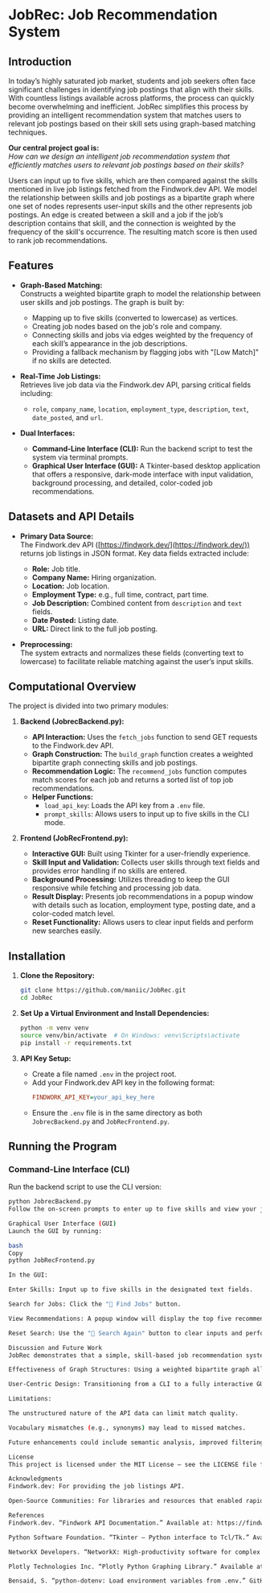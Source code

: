 # JobRec: Job Recommendation System

## Introduction

In today’s highly saturated job market, students and job seekers often face significant challenges in identifying job postings that align with their skills. With countless listings available across platforms, the process can quickly become overwhelming and inefficient. JobRec simplifies this process by providing an intelligent recommendation system that matches users to relevant job postings based on their skill sets using graph-based matching techniques.

**Our central project goal is:**  
*How can we design an intelligent job recommendation system that efficiently matches users to relevant job postings based on their skills?*

Users can input up to five skills, which are then compared against the skills mentioned in live job listings fetched from the Findwork.dev API. We model the relationship between skills and job postings as a bipartite graph where one set of nodes represents user-input skills and the other represents job postings. An edge is created between a skill and a job if the job’s description contains that skill, and the connection is weighted by the frequency of the skill's occurrence. The resulting match score is then used to rank job recommendations.

## Features

- **Graph-Based Matching:**  
  Constructs a weighted bipartite graph to model the relationship between user skills and job postings. The graph is built by:
  - Mapping up to five skills (converted to lowercase) as vertices.
  - Creating job nodes based on the job's role and company.
  - Connecting skills and jobs via edges weighted by the frequency of each skill’s appearance in the job descriptions.
  - Providing a fallback mechanism by flagging jobs with "[Low Match]" if no skills are detected.

- **Real-Time Job Listings:**  
  Retrieves live job data via the Findwork.dev API, parsing critical fields including:
  - `role`, `company_name`, `location`, `employment_type`, `description`, `text`, `date_posted`, and `url`.

- **Dual Interfaces:**  
  - **Command-Line Interface (CLI):** Run the backend script to test the system via terminal prompts.
  - **Graphical User Interface (GUI):** A Tkinter-based desktop application that offers a responsive, dark-mode interface with input validation, background processing, and detailed, color-coded job recommendations.

## Datasets and API Details

- **Primary Data Source:**  
  The Findwork.dev API ([https://findwork.dev/](https://findwork.dev/)) returns job listings in JSON format. Key data fields extracted include:
  - **Role:** Job title.
  - **Company Name:** Hiring organization.
  - **Location:** Job location.
  - **Employment Type:** e.g., full time, contract, part time.
  - **Job Description:** Combined content from `description` and `text` fields.
  - **Date Posted:** Listing date.
  - **URL:** Direct link to the full job posting.

- **Preprocessing:**  
  The system extracts and normalizes these fields (converting text to lowercase) to facilitate reliable matching against the user’s input skills.

## Computational Overview

The project is divided into two primary modules:

1. **Backend (JobrecBackend.py):**
   - **API Interaction:** Uses the `fetch_jobs` function to send GET requests to the Findwork.dev API.
   - **Graph Construction:** The `build_graph` function creates a weighted bipartite graph connecting skills and job postings.
   - **Recommendation Logic:** The `recommend_jobs` function computes match scores for each job and returns a sorted list of top job recommendations.
   - **Helper Functions:**  
     - `load_api_key`: Loads the API key from a `.env` file.
     - `prompt_skills`: Allows users to input up to five skills in the CLI mode.

2. **Frontend (JobRecFrontend.py):**
   - **Interactive GUI:** Built using Tkinter for a user-friendly experience.
   - **Skill Input and Validation:** Collects user skills through text fields and provides error handling if no skills are entered.
   - **Background Processing:** Utilizes threading to keep the GUI responsive while fetching and processing job data.
   - **Result Display:** Presents job recommendations in a popup window with details such as location, employment type, posting date, and a color-coded match level.
   - **Reset Functionality:** Allows users to clear input fields and perform new searches easily.

## Installation

1. **Clone the Repository:**
    ```bash
    git clone https://github.com/maniic/JobRec.git
    cd JobRec
    ```

2. **Set Up a Virtual Environment and Install Dependencies:**
    ```bash
    python -m venv venv
    source venv/bin/activate  # On Windows: venv\Scripts\activate
    pip install -r requirements.txt
    ```

3. **API Key Setup:**
   - Create a file named `.env` in the project root.
   - Add your Findwork.dev API key in the following format:
     ```ini
     FINDWORK_API_KEY=your_api_key_here
     ```
   - Ensure the `.env` file is in the same directory as both `JobrecBackend.py` and `JobRecFrontend.py`.

## Running the Program

### Command-Line Interface (CLI)

Run the backend script to use the CLI version:
```bash
python JobrecBackend.py
Follow the on-screen prompts to enter up to five skills and view your job recommendations along with match scores (High, Medium, or Low).

Graphical User Interface (GUI)
Launch the GUI by running:

bash
Copy
python JobRecFrontend.py

In the GUI:

Enter Skills: Input up to five skills in the designated text fields.

Search for Jobs: Click the "🚀 Find Jobs" button.

View Recommendations: A popup window will display the top five recommended jobs with details such as location, employment type, and posting date.

Reset Search: Use the "🔄 Search Again" button to clear inputs and perform a new search.

Discussion and Future Work
JobRec demonstrates that a simple, skill-based job recommendation system can effectively leverage graph-based matching to provide tailored job opportunities. Key observations include:

Effectiveness of Graph Structures: Using a weighted bipartite graph allows clear quantification of job relevance.

User-Centric Design: Transitioning from a CLI to a fully interactive GUI improves accessibility and usability.

Limitations:

The unstructured nature of the API data can limit match quality.

Vocabulary mismatches (e.g., synonyms) may lead to missed matches.

Future enhancements could include semantic analysis, improved filtering (e.g., by location), and advanced feedback mechanisms.

License
This project is licensed under the MIT License – see the LICENSE file for details.

Acknowledgments
Findwork.dev: For providing the job listings API.

Open-Source Communities: For libraries and resources that enabled rapid development.

References
Findwork.dev. “Findwork API Documentation.” Available at: https://findwork.dev/api/

Python Software Foundation. “Tkinter — Python interface to Tcl/Tk.” Available at: https://docs.python.org/3/library/tkinter.html

NetworkX Developers. “NetworkX: High-productivity software for complex networks.” Available at: https://networkx.org/

Plotly Technologies Inc. “Plotly Python Graphing Library.” Available at: https://plotly.com/python/

Bensaid, S. “python-dotenv: Load environment variables from .env.” GitHub repository. Available at: https://github.com/theskumar/python-dotenv
